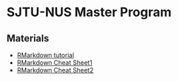 # SJTU-NUS Master Program

## Materials

* [RMarkdown tutorial](https://rmarkdown.rstudio.com/)
* [RMarkdown Cheat Sheet1](https://www.ethz.ch/content/dam/ethz/special-interest/math/statistics/sfs/Education/Advanced%20Studies%20in%20Applied%20Statistics/course-material-1719/Datenanalyse/rmarkdown-2.pdf)
* [RMarkdown Cheat Sheet2](https://www.rstudio.com/wp-content/uploads/2015/02/rmarkdown-cheatsheet.pdf)
